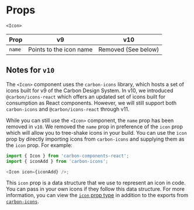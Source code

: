 # Props

`<Icon>`

| Prop   | v9                      | v10                 |
| ------ | ----------------------- | ------------------- |
| `name` | Points to the icon name | Removed (See below) |

## Notes for `v10`

The `<Icon>` component uses the `carbon-icons` library, which hosts a set of
icons built for v9 of the Carbon Design System. In v10, we introduced
`@carbon/icons-react` which offers an updated set of icons built for consumption
as React components. However, we will still support both `carbon-icons` and
`@carbon/icons-react` through v11.

While you can still use the `<Icon>` component, the `name` prop has been removed
in `v10`. We removed the `name` prop in preference of the `icon` prop which will
allow you to tree-shake icons in your build. You can use the `icon` prop by
directly importing icons from `carbon-icons` and supplying them as the `icon`
prop. For example:

```js
import { Icon } from 'carbon-components-react';
import { iconAdd } from 'carbon-icons';

<Icon icon={iconAdd} />;
```

This `icon` prop is a data structure that we use to represent an icon in code.
You can pass in your own icons if they follow this data structure. For more
information, you can view the
[`icon` prop type](https://github.com/carbon-design-system/carbon/blob/v10.3.0/packages/react/src/components/Icon/Icon.js#L189-L194)
in addition to the exports from
[`carbon-icons`](https://unpkg.com/browse/carbon-icons@7.0.7/dist/carbon-icons-list.js).
